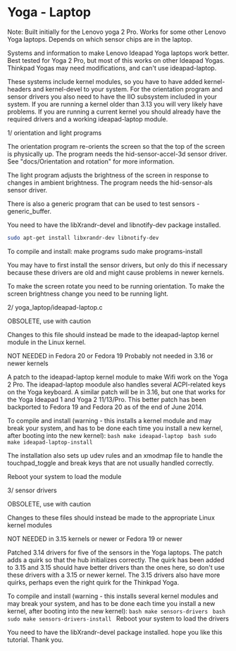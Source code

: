 Yoga - Laptop
===========


Note: Built initially for the Lenovo yoga 2 Pro.  Works for some other
Lenovo Yoga laptops.  Depends on which sensor chips are in the laptop.


Systems and information to make Lenovo Ideapad Yoga laptops work better.
Best tested for Yoga 2 Pro, but most of this works on other Ideapad Yogas.
Thinkpad Yogas may need modifications, and can't use ideapad-laptop.

These systems include kernel modules, so you have to have added
kernel-headers and kernel-devel to your system.  For the orientation program
and sensor drivers you also need to have the IIO subsystem included in your
system.  If you are running a kernel older than 3.13 you will very likely
have problems.  If you are running a current kernel you should already have
the required drivers and a working ideapad-laptop module.


1/ orientation and light programs

   The orientation program re-orients the screen so that the top of the
   screen is physically up.  The program needs the hid-sensor-accel-3d
   sensor driver.  See "docs/Orientation and rotation" for more information.

   The light program adjusts the brightness of the screen in response to
   changes in ambient brightness.  The program needs the hid-sensor-als
   sensor driver.

   There is also a generic program that can be used to test sensors -
   generic_buffer. 

   You need to have the libXrandr-devel and libnotify-dev package installed.
   ```bash
   sudo apt-get install libxrandr-dev libnotify-dev
   ```

   To compile and install:
	make programs
	sudo make programs-install

   You may have to first install the sensor drivers, but only do this if
   necessary because these drivers are old and might cause problems in newer
   kernels. 

   To make the screen rotate you need to be running orientation.  To make
   the screen brightness change you need to be running light.

2/ yoga_laptop/ideapad-laptop.c

   OBSOLETE, use with caution

   Changes to this file should instead be made to the ideapad-laptop kernel
   module in the Linux kernel.

   NOT NEEDED in Fedora 20 or Fedora 19
   Probably not needed in 3.16 or newer kernels

   A patch to the ideapad-laptop kernel module to make Wifi work on the Yoga
   2 Pro.  The ideapad-laptop moodule also handles several ACPI-related keys
   on the Yoga keyboard.  A similar patch will be in 3.16, but one that
   works for the Yoga Ideapad 1 and Yoga 2 11/13/Pro.  This better patch has
   been backported to Fedora 19 and Fedora 20 as of the end of June 2014.

   To compile and install (warning - this installs a kernel module and may
   break your system, and has to be done each time you install a new kernel,
   after booting into the new kernel):
	```bash
	make ideapad-laptop
	```
	```bash
	sudo make ideapad-laptop-install
	```
	
   The installation also sets up udev rules and an xmodmap file to handle
   the touchpad_toggle and break keys that are not usually handled correctly.

   Reboot your system to load the module


3/ sensor drivers

   OBSOLETE, use with caution

   Changes to these files should instead be made to the appropriate Linux
   kernel modules

   NOT NEEDED in 3.15 kernels or newer or Fedora 19 or newer 

   Patched 3.14 drivers for five of the sensors in the Yoga laptops.  The
   patch adds a quirk so that the hub initializes correctly.  The quirk has
   been added to 3.15 and 3.15 should have better drivers than the ones
   here, so don't use these drivers with a 3.15 or newer kernel.  The 3.15
   drivers also have more quirks, perhaps even the right quirk for the
   Thinkpad Yoga.

   To compile and install (warning - this installs several kernel modules and
   may break your system, and has to be done each time you install a new kernel,
   after booting into the new kernel):
	```bash
	make sensors-drivers
	```
	```bash
	sudo make sensors-drivers-install
	```
   Reboot your system to load the drivers

   You need to have the libXrandr-devel package installed.
hope you like this tutorial.
Thank you.

